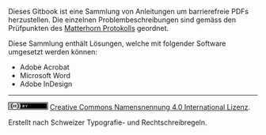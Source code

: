 Dieses Gitbook ist eine Sammlung von Anleitungen um barrierefreie PDFs herzustellen. Die einzelnen Problembeschreibungen sind gemäss den Prüfpunkten des [Matterhorn Protokolls](/0-2_begriffe.md) geordnet.

Diese Sammlung enthält Lösungen, welche mit folgender Software umgesetzt werden können:

* Adobe Acrobat
* Microsoft Word
* Adobe InDesign

---

![Icon der CC Lizenz](/assets/cc-by.png) [Creative Commons Namensnennung 4.0 International Lizenz](http://creativecommons.org/licenses/by/4.0/).

Erstellt nach Schweizer Typografie- und Rechtschreibregeln.

